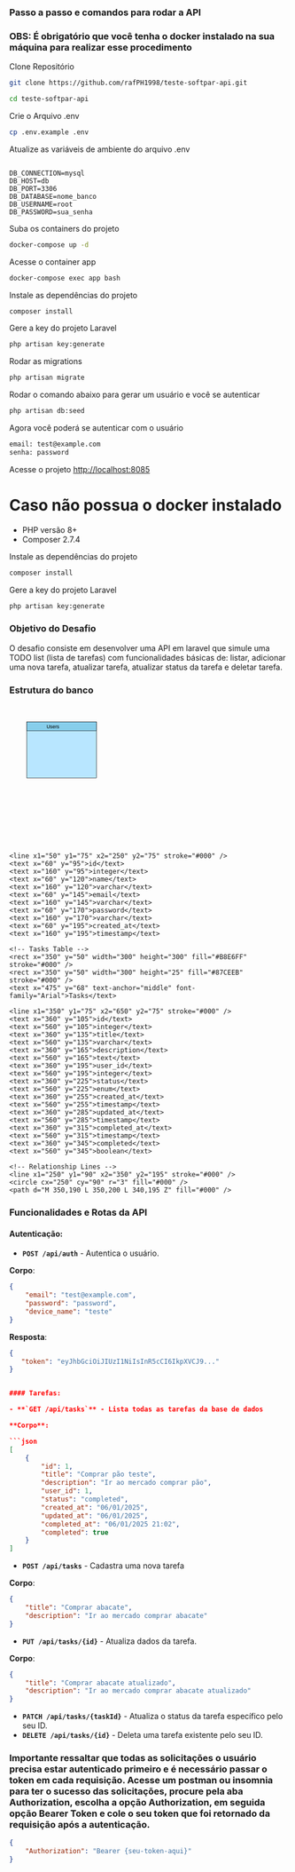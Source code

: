 ### Passo a passo e comandos para rodar a API
### OBS: É obrigatório que você tenha o docker instalado na sua máquina para realizar esse procedimento
Clone Repositório
```sh
git clone https://github.com/rafPH1998/teste-softpar-api.git
```
```sh
cd teste-softpar-api
```


Crie o Arquivo .env
```sh
cp .env.example .env
```

Atualize as variáveis de ambiente do arquivo .env
```dosini

DB_CONNECTION=mysql
DB_HOST=db
DB_PORT=3306
DB_DATABASE=nome_banco
DB_USERNAME=root
DB_PASSWORD=sua_senha
```

Suba os containers do projeto
```sh
docker-compose up -d
```

Acesse o container app
```sh
docker-compose exec app bash
```

Instale as dependências do projeto
```sh
composer install
```

Gere a key do projeto Laravel
```sh
php artisan key:generate
```

Rodar as migrations
```sh
php artisan migrate
```

Rodar o comando abaixo para gerar um usuário e você se autenticar
```sh
php artisan db:seed
```

Agora você poderá se autenticar com o usuário
```sh
email: test@example.com
senha: password
```

Acesse o projeto
[http://localhost:8085](http://localhost:8085)

# Caso não possua o docker instalado

- PHP versão 8+
- Composer 2.7.4

Instale as dependências do projeto
```sh
composer install
```

Gere a key do projeto Laravel
```sh
php artisan key:generate
```


### Objetivo do Desafio
O desafio consiste em desenvolver uma API em laravel que simule uma TODO list (lista de tarefas) com funcionalidades básicas de: listar, adicionar uma nova tarefa, atualizar tarefa, atualizar status da tarefa e deletar tarefa.


### Estrutura do banco

<svg viewBox="0 0 800 400" xmlns="http://www.w3.org/2000/svg">
    <!-- Users Table -->
    <rect x="50" y="50" width="200" height="160" fill="#B8E6FF" stroke="#000" />
    <rect x="50" y="50" width="200" height="25" fill="#87CEEB" stroke="#000" />
    <text x="125" y="68" text-anchor="middle" font-family="Arial">Users</text>
    
    <line x1="50" y1="75" x2="250" y2="75" stroke="#000" />
    <text x="60" y="95">id</text>
    <text x="160" y="95">integer</text>
    <text x="60" y="120">name</text>
    <text x="160" y="120">varchar</text>
    <text x="60" y="145">email</text>
    <text x="160" y="145">varchar</text>
    <text x="60" y="170">password</text>
    <text x="160" y="170">varchar</text>
    <text x="60" y="195">created_at</text>
    <text x="160" y="195">timestamp</text>

    <!-- Tasks Table -->
    <rect x="350" y="50" width="300" height="300" fill="#B8E6FF" stroke="#000" />
    <rect x="350" y="50" width="300" height="25" fill="#87CEEB" stroke="#000" />
    <text x="475" y="68" text-anchor="middle" font-family="Arial">Tasks</text>
    
    <line x1="350" y1="75" x2="650" y2="75" stroke="#000" />
    <text x="360" y="105">id</text>
    <text x="560" y="105">integer</text>
    <text x="360" y="135">title</text>
    <text x="560" y="135">varchar</text>
    <text x="360" y="165">description</text>
    <text x="560" y="165">text</text>
    <text x="360" y="195">user_id</text>
    <text x="560" y="195">integer</text>
    <text x="360" y="225">status</text>
    <text x="560" y="225">enum</text>
    <text x="360" y="255">created_at</text>
    <text x="560" y="255">timestamp</text>
    <text x="360" y="285">updated_at</text>
    <text x="560" y="285">timestamp</text>
    <text x="360" y="315">completed_at</text>
    <text x="560" y="315">timestamp</text>
    <text x="360" y="345">completed</text>
    <text x="560" y="345">boolean</text>

    <!-- Relationship Lines -->
    <line x1="250" y1="90" x2="350" y2="195" stroke="#000" />
    <circle cx="250" cy="90" r="3" fill="#000" />
    <path d="M 350,190 L 350,200 L 340,195 Z" fill="#000" />
</svg>

### Funcionalidades e Rotas da API

#### Autenticação:

- **`POST /api/auth`** - Autentica o usuário.

**Corpo**:

```json
{
    "email": "test@example.com",
    "password": "password",
    "device_name": "teste"
}
```

**Resposta**:
```json
{
   "token": "eyJhbGciOiJIUzI1NiIsInR5cCI6IkpXVCJ9..."
}


#### Tarefas:

- **`GET /api/tasks`** - Lista todas as tarefas da base de dados

**Corpo**:

```json
[
    {
        "id": 1,
        "title": "Comprar pão teste",
        "description": "Ir ao mercado comprar pão",
        "user_id": 1,
        "status": "completed",
        "created_at": "06/01/2025",
        "updated_at": "06/01/2025",
        "completed_at": "06/01/2025 21:02",
        "completed": true
    }
]
```

- **`POST /api/tasks`** - Cadastra uma nova tarefa

**Corpo**:

```json
{
    "title": "Comprar abacate",
    "description": "Ir ao mercado comprar abacate"
}
```

- **`PUT /api/tasks/{id}`** - Atualiza dados da tarefa.

**Corpo**:

```json
{
    "title": "Comprar abacate atualizado",
    "description": "Ir ao mercado comprar abacate atualizado"
}
```


- **`PATCH /api/tasks/{taskId}`** - Atualiza o status da tarefa específico pelo seu ID.
- **`DELETE /api/tasks/{id}`** - Deleta uma tarefa existente pelo seu ID.


### Importante ressaltar que todas as solicitações o usuário precisa estar autenticado primeiro e é necessário passar o token em cada requisição. Acesse um postman ou insomnia para ter o sucesso das solicitações, procure pela aba Authorization, escolha a opção Authorization, em seguida opção Bearer Token e cole o seu token que foi retornado da requisição após a autenticação.

```json
{
    "Authorization": "Bearer {seu-token-aqui}"
}
```